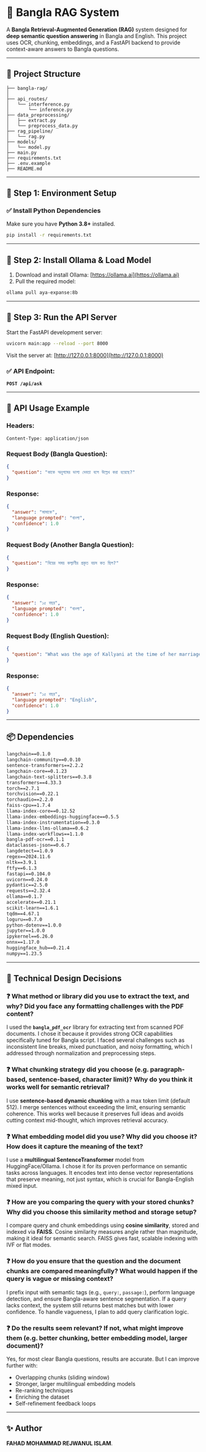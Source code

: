 # 🌟 Bangla RAG System

A **Bangla Retrieval-Augmented Generation (RAG)** system designed for **deep semantic question answering** in Bangla and English. This project uses OCR, chunking, embeddings, and a FastAPI backend to provide context-aware answers to Bangla questions.

---

## 🧱 Project Structure

```
├── bangla-rag/
│
├── api_routes/
│   └── interference.py
│       └── inference.py
├── data_preprocessing/
│   ├── extract.py
│   └── preprocess_data.py
├── rag_pipeline/
│   └── rag.py
├── models/
│   └── model.py
├── main.py
├── requirements.txt
├── .env.example
├── README.md
```

---

## 🧵 Step 1: Environment Setup

### ✅ Install Python Dependencies

Make sure you have **Python 3.8+** installed.

```bash
pip install -r requirements.txt
```

---

## 🤖 Step 2: Install Ollama & Load Model

1. Download and install Ollama: [https://ollama.ai](https://ollama.ai)
2. Pull the required model:

```bash
ollama pull aya-expanse:8b
```

---

## 🚀 Step 3: Run the API Server

Start the FastAPI development server:

```bash
uvicorn main:app --reload --port 8000
```

Visit the server at: [http://127.0.0.1:8000](http://127.0.0.1:8000)

### ✅ API Endpoint:

**`POST /api/ask`**

---

## 📄 API Usage Example

### Headers:

```http
Content-Type: application/json
```

### Request Body (Bangla Question):

```json
{
  "question": "কাকে অনুপমের ভাগ্য দেবতা বলে উল্লেখ করা হয়েছে?"
}
```

### Response:

```json
{
  "answer": "মামাকে",
  "language prompted": "বাংলা",
  "confidence": 1.0
}
```

### Request Body (Another Bangla Question):

```json
{
  "question": "বিয়ের সময় কল্যাণীর প্রকৃত বয়স কত ছিল?"
}
```

### Response:

```json
{
  "answer": "১৫ বছর",
  "language prompted": "বাংলা",
  "confidence": 1.0
}
```

### Request Body (English Question):

```json
{
  "question": "What was the age of Kallyani at the time of her marriage?"
}
```

### Response:

```json
{
  "answer": "১৫ বছর",
  "language prompted": "English",
  "confidence": 1.0
}
```

---

## 📦 Dependencies

```txt
langchain==0.1.0
langchain-community==0.0.10
sentence-transformers==2.2.2
langchain-core==0.1.23
langchain-text-splitters==0.3.8
transformers==4.33.3
torch==2.7.1
torchvision==0.22.1
torchaudio==2.2.0
faiss-cpu==1.7.4
llama-index-core==0.12.52
llama-index-embeddings-huggingface==0.5.5
llama-index-instrumentation==0.3.0
llama-index-llms-ollama==0.6.2
llama-index-workflows==1.1.0
bangla-pdf-ocr==0.1.1
dataclasses-json==0.6.7
langdetect==1.0.9
regex==2024.11.6
nltk==3.9.1
ftfy==6.1.3
fastapi==0.104.0
uvicorn==0.24.0
pydantic==2.5.0
requests==2.32.4
ollama==0.1.7
accelerate==0.21.1
scikit-learn==1.6.1
tqdm==4.67.1
loguru==0.7.0
python-dotenv==1.0.0
jupyter==1.0.0
ipykernel==6.26.0
onnx==1.17.0
huggingface_hub==0.21.4
numpy==1.23.5
```

---

## 🧠 Technical Design Decisions

### ❓ What method or library did you use to extract the text, and why? Did you face any formatting challenges with the PDF content?

I used the **`bangla_pdf_ocr`** library for extracting text from scanned PDF documents. I chose it because it provides strong OCR capabilities specifically tuned for Bangla script. I faced several challenges such as inconsistent line breaks, mixed punctuation, and noisy formatting, which I addressed through normalization and preprocessing steps.

### ❓ What chunking strategy did you choose (e.g. paragraph-based, sentence-based, character limit)? Why do you think it works well for semantic retrieval?

I use **sentence-based dynamic chunking** with a max token limit (default 512). I merge sentences without exceeding the limit, ensuring semantic coherence. This works well because it preserves full ideas and avoids cutting context mid-thought, which improves retrieval accuracy.

### ❓ What embedding model did you use? Why did you choose it? How does it capture the meaning of the text?

I use a **multilingual SentenceTransformer** model from HuggingFace/Ollama. I chose it for its proven performance on semantic tasks across languages. It encodes text into dense vector representations that preserve meaning, not just syntax, which is crucial for Bangla-English mixed input.

### ❓ How are you comparing the query with your stored chunks? Why did you choose this similarity method and storage setup?

I compare query and chunk embeddings using **cosine similarity**, stored and indexed via **FAISS**. Cosine similarity measures angle rather than magnitude, making it ideal for semantic search. FAISS gives fast, scalable indexing with IVF or flat modes.

### ❓ How do you ensure that the question and the document chunks are compared meaningfully? What would happen if the query is vague or missing context?

I prefix input with semantic tags (e.g., `query:`, `passage:`), perform language detection, and ensure Bangla-aware sentence segmentation. If a query lacks context, the system still returns best matches but with lower confidence. To handle vagueness, I plan to add query clarification logic.

### ❓ Do the results seem relevant? If not, what might improve them (e.g. better chunking, better embedding model, larger document)?

Yes, for most clear Bangla questions, results are accurate. But I can improve further with:

* Overlapping chunks (sliding window)
* Stronger, larger multilingual embedding models
* Re-ranking techniques
* Enriching the dataset
* Self-refinement feedback loops

---

## ✨ Author

**FAHAD MOHAMMAD REJWANUL ISLAM**.
